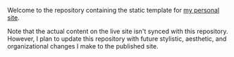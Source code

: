 Welcome to the repository containing the static template for [my personal site](https://inlandleaf.github.io/portfolio/).

Note that the actual content on the live site isn't synced with this repository. However, I plan to update this repository with future stylistic, aesthetic, and organizational changes I make to the published site.
